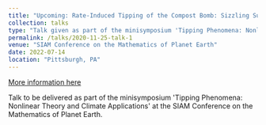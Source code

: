 ```yaml
---
title: "Upcoming: Rate-Induced Tipping of the Compost Bomb: Sizzling Summers, Heteroclinic Canards and Metastable Zombie Fires"
collection: talks
type: "Talk given as part of the minisymposium 'Tipping Phenomena: Nonlinear Theory and Climate Applications' "
permalink: /talks/2020-11-25-talk-1
venue: "SIAM Conference on the Mathematics of Planet Earth"
date: 2022-07-14
location: "Pittsburgh, PA"
---
```

[More information here](https://meetings.siam.org/sess/dsp_programsess.cfm?SESSIONCODE=74033)

Talk to be delivered as part of the minisymposium 'Tipping Phenomena: Nonlinear Theory and Climate Applications' at the SIAM Conference on the Mathematics of Planet Earth.
